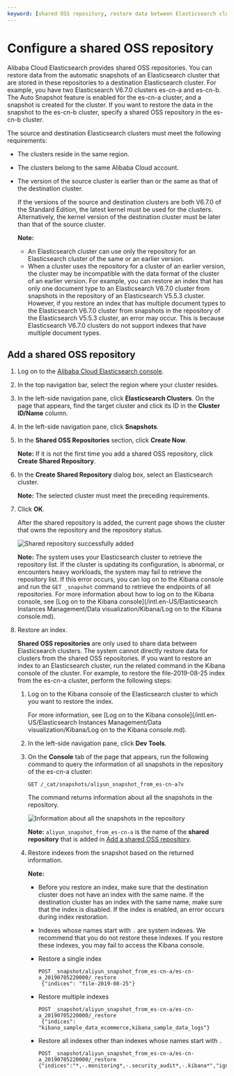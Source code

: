 ```yaml
---
keyword: [shared OSS repository, restore data between Elasticsearch clusters]
---
```


# Configure a shared OSS repository

Alibaba Cloud Elasticsearch provides shared OSS repositories. You can restore data from the automatic snapshots of an Elasticsearch cluster that are stored in these repositories to a destination Elasticsearch cluster. For example, you have two Elasticsearch V6.7.0 clusters es-cn-a and es-cn-b. The Auto Snapshot feature is enabled for the es-cn-a cluster, and a snapshot is created for the cluster. If you want to restore the data in the snapshot to the es-cn-b cluster, specify a shared OSS repository in the es-cn-b cluster.

The source and destination Elasticsearch clusters must meet the following requirements:

-   The clusters reside in the same region.
-   The clusters belong to the same Alibaba Cloud account.
-   The version of the source cluster is earlier than or the same as that of the destination cluster.

    If the versions of the source and destination clusters are both V6.7.0 of the Standard Edition, the latest kernel must be used for the clusters. Alternatively, the kernel version of the destination cluster must be later than that of the source cluster.

    **Note:**

    -   An Elasticsearch cluster can use only the repository for an Elasticsearch cluster of the same or an earlier version.
    -   When a cluster uses the repository for a cluster of an earlier version, the cluster may be incompatible with the data format of the cluster of an earlier version. For example, you can restore an index that has only one document type to an Elasticsearch V6.7.0 cluster from snapshots in the repository of an Elasticsearch V5.5.3 cluster. However, if you restore an index that has multiple document types to the Elasticsearch V6.7.0 cluster from snapshots in the repository of the Elasticsearch V5.5.3 cluster, an error may occur. This is because Elasticsearch V6.7.0 clusters do not support indexes that have multiple document types.

## Add a shared OSS repository

1.  Log on to the [Alibaba Cloud Elasticsearch console](https://elasticsearch.console.aliyun.com/#/home).

2.  In the top navigation bar, select the region where your cluster resides.

3.  In the left-side navigation pane, click **Elasticsearch Clusters**. On the page that appears, find the target cluster and click its ID in the **Cluster ID/Name** column.

4.  In the left-side navigation pane, click **Snapshots**.

5.  In the **Shared OSS Repositories** section, click **Create Now**.

    **Note:** If it is not the first time you add a shared OSS repository, click **Create Shared Repository**.

6.  In the **Create Shared Repository** dialog box, select an Elasticsearch cluster.

    **Note:** The selected cluster must meet the preceding requirements.

7.  Click **OK**.

    After the shared repository is added, the current page shows the cluster that owns the repository and the repository status.

    ![Shared repository successfully added](https://static-aliyun-doc.oss-cn-hangzhou.aliyuncs.com/assets/img/en-US/4767819951/p63593.png)

    **Note:** The system uses your Elasticsearch cluster to retrieve the repository list. If the cluster is updating its configuration, is abnormal, or encounters heavy workloads, the system may fail to retrieve the repository list. If this error occurs, you can log on to the Kibana console and run the `GET _snapshot` command to retrieve the endpoints of all repositories. For more information about how to log on to the Kibana console, see [Log on to the Kibana console](/intl.en-US/Elasticsearch Instances Management/Data visualization/Kibana/Log on to the Kibana console.md).

8.  Restore an index.

    **Shared OSS repositories** are only used to share data between Elasticsearch clusters. The system cannot directly restore data for clusters from the shared OSS repositories. If you want to restore an index to an Elasticsearch cluster, run the related command in the Kibana console of the cluster. For example, to restore the file-2019-08-25 index from the es-cn-a cluster, perform the following steps:

    1.  Log on to the Kibana console of the Elasticsearch cluster to which you want to restore the index.

        For more information, see [Log on to the Kibana console](/intl.en-US/Elasticsearch Instances Management/Data visualization/Kibana/Log on to the Kibana console.md).

    2.  In the left-side navigation pane, click **Dev Tools**.

    3.  On the **Console** tab of the page that appears, run the following command to query the information of all snapshots in the repository of the es-cn-a cluster:

        ```
        GET /_cat/snapshots/aliyun_snapshot_from_es-cn-a?v
        ```

        The command returns information about all the snapshots in the repository.

        ![Information about all the snapshots in the repository](https://static-aliyun-doc.oss-cn-hangzhou.aliyuncs.com/assets/img/en-US/4767819951/p63598.png)

        **Note:** `aliyun_snapshot_from_es-cn-a` is the name of the **shared repository** that is added in [Add a shared OSS repository](#section_zf4_nr6_ie2).

    4.  Restore indexes from the snapshot based on the returned information.

        **Note:**

        -   Before you restore an index, make sure that the destination cluster does not have an index with the same name. If the destination cluster has an index with the same name, make sure that the index is disabled. If the index is enabled, an error occurs during index restoration.
        -   Indexes whose names start with `.` are system indexes. We recommend that you do not restore these indexes. If you restore these indexes, you may fail to access the Kibana console.
        -   Restore a single index

            ```
            POST _snapshot/aliyun_snapshot_from_es-cn-a/es-cn-a_20190705220000/_restore 
             {"indices": "file-2019-08-25"}
            ```

        -   Restore multiple indexes

            ```
            POST _snapshot/aliyun_snapshot_from_es-cn-a/es-cn-a_20190705220000/_restore
             {"indices": "kibana_sample_data_ecommerce,kibana_sample_data_logs"}
            ```

        -   Restore all indexes other than indexes whose names start with `.`

            ```
            POST _snapshot/aliyun_snapshot_from_es-cn-a/es-cn-a_20190705220000/_restore 
            {"indices":"*,-.monitoring*,-.security_audit*,-.kibana*","ignore_unavailable":"true"}
            ```


